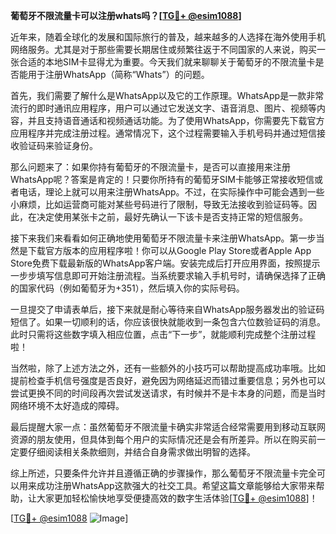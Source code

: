 **葡萄牙不限流量卡可以注册whats吗？[[TG💪+ @esim1088](https://t.me/s/esim1088)]**

近年来，随着全球化的发展和国际旅行的普及，越来越多的人选择在海外使用手机网络服务。尤其是对于那些需要长期居住或频繁往返于不同国家的人来说，购买一张合适的本地SIM卡显得尤为重要。今天我们就来聊聊关于葡萄牙的不限流量卡是否能用于注册WhatsApp（简称“Whats”）的问题。

首先，我们需要了解什么是WhatsApp以及它的工作原理。WhatsApp是一款非常流行的即时通讯应用程序，用户可以通过它发送文字、语音消息、图片、视频等内容，并且支持语音通话和视频通话功能。为了使用WhatsApp，你需要先下载官方应用程序并完成注册过程。通常情况下，这个过程需要输入手机号码并通过短信接收验证码来验证身份。

那么问题来了：如果你持有葡萄牙的不限流量卡，是否可以直接用来注册WhatsApp呢？答案是肯定的！只要你所持有的葡萄牙SIM卡能够正常接收短信或者电话，理论上就可以用来注册WhatsApp。不过，在实际操作中可能会遇到一些小麻烦，比如运营商可能对某些号码进行了限制，导致无法接收到验证码等。因此，在决定使用某张卡之前，最好先确认一下该卡是否支持正常的短信服务。

接下来我们来看看如何正确地使用葡萄牙不限流量卡来注册WhatsApp。第一步当然是下载官方版本的应用程序啦！你可以从Google Play Store或者Apple App Store免费下载最新版的WhatsApp客户端。安装完成后打开应用界面，按照提示一步步填写信息即可开始注册流程。当系统要求输入手机号时，请确保选择了正确的国家代码（例如葡萄牙为+351），然后填入你的实际号码。

一旦提交了申请表单后，接下来就是耐心等待来自WhatsApp服务器发出的验证码短信了。如果一切顺利的话，你应该很快就能收到一条包含六位数验证码的消息。此时只需将这些数字填入相应位置，点击“下一步”，就能顺利完成整个注册过程啦！

当然啦，除了上述方法之外，还有一些额外的小技巧可以帮助提高成功率哦。比如提前检查手机信号强度是否良好，避免因为网络延迟而错过重要信息；另外也可以尝试更换不同的时间段再次尝试发送请求，有时候并不是卡本身的问题，而是当时网络环境不太好造成的障碍。

最后提醒大家一点：虽然葡萄牙不限流量卡确实非常适合经常需要用到移动互联网资源的朋友使用，但具体到每个用户的实际情况还是会有所差异。所以在购买前一定要仔细阅读相关条款细则，并结合自身需求做出明智的选择。

综上所述，只要条件允许并且遵循正确的步骤操作，那么葡萄牙不限流量卡完全可以用来成功注册WhatsApp这款强大的社交工具。希望这篇文章能够给大家带来帮助，让大家更加轻松愉快地享受便捷高效的数字生活体验[[TG💪+ @esim1088](https://t.me/s/esim1088)]！

[[TG💪+ @esim1088](https://t.me/s/esim1088) ![Image](https://i.postimg.cc/4NQfJmqS/Snipaste-2025-05-13-00-14-12.png)]